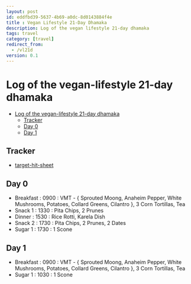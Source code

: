 ```yaml
---
layout: post
id: eddfbd39-5637-4b69-a0dc-8d0143884f4e 
title : Vegan Lifestyle 21-Day Dhamaka 
description: Log of the vegan lifestyle 21-day dhamaka 
tags: travel 
category: [travel]
redirect_from:
  - /vl21d
version: 0.1
---
```


# Log of the vegan-lifestyle 21-day dhamaka

- [Log of the vegan-lifestyle 21-day dhamaka](#log-of-the-vegan-lifestyle-21-day-dhamaka)
  - [Tracker](#tracker)
  - [Day 0](#day-0)
  - [Day 1](#day-1)

## Tracker

- [target-hit-sheet](https://1drv.ms/x/s!Au4_6JRfzLRRniL3nRm8q1VIjcoc?e=rKmeJC)

## Day 0
- Breakfast : 0900 : VMT - { Sprouted Moong, Anaheim Pepper, White Mushrooms, Potatoes, Collard Greens, Cilantro }, 3 Corn Tortillas, Tea
- Snack 1 : 1330 : Pita Chips, 2 Prunes
- Dinner : 1530 : Rice Rotti, Karela Dish
- Snack 2 : 1730 : Pita Chips, 2 Prunes, 2 Dates
- Sugar 1 : 1730 : 1 Scone

## Day 1
- Breakfast : 0900 : VMT - { Sprouted Moong, Anaheim Pepper, White Mushrooms, Potatoes, Collard Greens, Cilantro }, 3 Corn Tortillas, Tea
- Sugar 1 : 1030 : 1 Scone